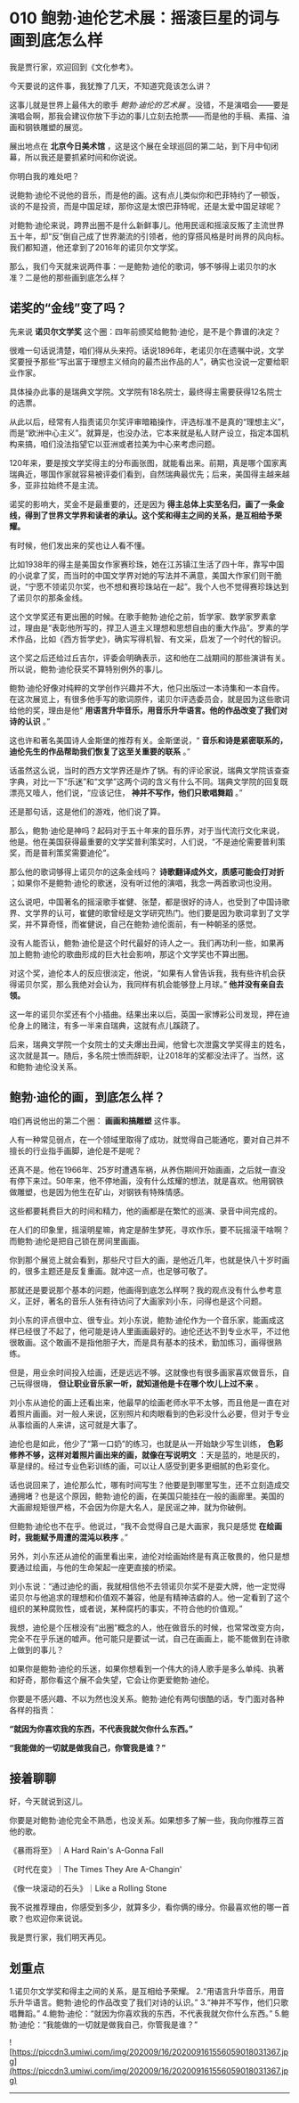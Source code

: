 # 010 鲍勃·迪伦艺术展：摇滚巨星的词与画到底怎么样

我是贾行家，欢迎回到《文化参考》。

今天要说的这件事，我犹豫了几天，不知道究竟该怎么讲？

这事儿就是世界上最伟大的歌手 *鲍勃·迪伦的艺术展* 。没错，不是演唱会——要是演唱会啊，那我会建议你放下手边的事儿立刻去抢票——而是他的手稿、素描、油画和钢铁雕塑的展览。

展出地点在 **北京今日美术馆** ，这是这个展在全球巡回的第二站，到下月中旬闭幕，所以我还是要抓紧时间和你说说。

你明白我的难处吧？

说鲍勃·迪伦不说他的音乐，而是他的画。这有点儿类似你和巴菲特约了一顿饭，谈的不是投资，而是中国足球，那你这是太恨巴菲特呢，还是太爱中国足球呢？

对鲍勃·迪伦来说，跨界出圈不是什么新鲜事儿。他用民谣和摇滚反叛了主流世界五十年，却“反”倒自己成了世界潮流的引领者，他的穿搭风格是时尚界的风向标。我们都知道，他还拿到了2016年的诺贝尔文学奖。

那么，我们今天就来说两件事：一是鲍勃·迪伦的歌词，够不够得上诺贝尔的水准？二是他的那些画到底怎么样？

## 诺奖的“金线”变了吗？

先来说 **诺贝尔文学奖** 这个圈：四年前颁奖给鲍勃·迪伦，是不是个靠谱的决定？

很难一句话说清楚，咱们得从头来捋。话说1896年，老诺贝尔在遗嘱中说，文学奖要授予那些“写出富于理想主义倾向的最杰出作品的人”，确实也没说一定要给职业作家。

具体操办此事的是瑞典文学院。文学院有18名院士，最终得主需要获得12名院士的选票。

从此以后，经常有人指责诺贝尔奖评审暗箱操作，评选标准不是真的“理想主义”，而是“欧洲中心主义”。就算是，也没办法，它本来就是私人财产设立，指定本国机构来搞，咱们没法指望它以亚洲或者拉美为中心来考虑问题。

120年来，要是按文学奖得主的分布画张图，就能看出来。前期，真是哪个国家离瑞典近，哪国作家就容易被评委们看到，自然瑞典最优先；后来，美国得主越来越多，亚非拉始终不是主流。

诺奖的影响大，奖金不是最重要的，还是因为 **得主总体上实至名归，画了一条金线，得到了世界文学界和读者的承认。这个奖和得主之间的关系，是互相给予荣耀。**

有时候，他们发出来的奖也让人看不懂。

比如1938年的得主是美国女作家赛珍珠，她在江苏镇江生活了四十年，靠写中国的小说拿了奖，而当时的中国文学界对她的写法并不满意，美国大作家们则干脆说，“宁愿不领诺贝尔奖，也不想和赛珍珠站在一起”。我个人也不觉得赛珍珠达到了诺贝尔的那条金线。

这个文学奖还有更出圈的时候。在歌手鲍勃·迪伦之前，哲学家、数学家罗素拿过，理由是“表彰他所写的，捍卫人道主义理想和思想自由的重大作品”。罗素的学术作品，比如《西方哲学史》，确实写得机智、有文采，启发了一个时代的智识。

这个奖之后还给过丘吉尔，评委会明确表示，这和他在二战期间的那些演讲有关。所以说，鲍勃·迪伦获奖不算特别例外的事儿。

鲍勃·迪伦好像对纯粹的文学创作兴趣并不大，他只出版过一本诗集和一本自传。在这次展览上，有很多他手写的歌词原件，诺贝尔评选委员会，就是因为这些歌词给他的奖，理由是他“ **用语言升华音乐，用音乐升华语言。他的作品改变了我们对诗的认识** 。”

这也许和著名美国诗人金斯堡的推荐有关。金斯堡说，“ **音乐和诗是紧密联系的，迪伦先生的作品帮助我们恢复了这至关重要的联系** 。”

话虽然这么说，当时的西方文学界还是炸了锅。有的评论家说，瑞典文学院该查查字典，对比一下“乐迷”和“文学”这两个词的含义有什么不同。瑞典文学院的回复既漂亮又噎人，他们说，“应该记住， **神并不写作，他们只歌唱舞蹈** 。”

还是那句话，这是他们的游戏，他们说了算。

那么，鲍勃·迪伦是神吗？起码对于五十年来的音乐界，对于当代流行文化来说，他是。他在美国获得最重要的文学奖普利策奖时，人们说，“不是迪伦需要普利策奖，而是普利策奖需要迪伦”。

那么他的歌词够得上诺贝尔的这条金线吗？ **诗歌翻译成外文，质感可能会打对折** ；如果你不是鲍勃·迪伦的歌迷，没有听过他的演唱，我念一两首歌词也没用。

这么说吧，中国著名的摇滚歌手崔健、张楚，都是很好的诗人，也受到了中国诗歌界、文学界的认可，崔健的歌曾经是文学研究热门。他们要是因为歌词拿到了文学奖，并不算奇怪，而崔健说，自己在鲍勃·迪伦面前，有一种朝圣的感觉。

没有人能否认，鲍勃·迪伦是这个时代最好的诗人之一。我们再功利一些，如果再加上鲍勃·迪伦的歌曲形成的巨大社会影响，那这个文学奖也不算出圈。

对这个奖，迪伦本人的反应很淡定，他说，“如果有人曾告诉我，我有些许机会获得诺贝尔奖，那么我绝对会认为，我同样有机会能够登上月球。” **他并没有亲自去领。**

这一年的诺贝尔奖还有个小插曲。结果出来以后，英国一家博彩公司发现，押在迪伦身上的赌注，有多一半来自瑞典，这就有点儿蹊跷了。

后来，瑞典文学院一个女院士的丈夫爆出丑闻，他曾七次泄露文学奖得主的姓名，这次就是其一。随后，多名院士愤而辞职，让2018年的奖都没法评了。当然，这和鲍勃·迪伦没关系。

## 鲍勃·迪伦的画，到底怎么样？

咱们再说他出的第二个圈： **画画和搞雕塑** 这件事。

人有一种常见弱点，在一个领域里取得了成功，就觉得自己能通吃，要对自己并不擅长的行业指手画脚，迪伦是不是呢？

还真不是。他在1966年、25岁时遭遇车祸，从养伤期间开始画画，之后就一直没有停下来过。50年来，他不停地画，没有什么炫耀的想法，就是喜欢。他用钢铁做雕塑，也是因为他生在矿山，对钢铁有特殊情感。

这些都要耗费巨大的时间和精力，他的画都是在繁忙的巡演、录音中间完成的。

在人们的印象里，摇滚明星嘛，肯定是醉生梦死，寻欢作乐，要不玩摇滚干啥啊？而鲍勃·迪伦是把自己锁在房间里画画。

你到那个展览上就会看到，那些尺寸巨大的画，是他近几年，也就是快八十岁时画的，很多主题还是反复重画。就冲这一点，也足够可敬了。

那就还是要说那个基本的问题，他画得到底怎么样啊？我的观点没有什么参考意义，正好，著名的音乐人张有待访问了大画家刘小东，问得也是这个问题。

刘小东的评点很中立、很专业。刘小东说，鲍勃·迪伦作为一个音乐家，能画成这样已经很了不起了，他可能是诗人里画画最好的。迪伦还达不到专业水平，不过他很敢画。这个敢画不是指他胆子大，而是具有基本的技术，勤加练习，画得很熟练。

但是，用业余时间投入绘画，还是远远不够。这就像也有很多画家喜欢做音乐，自己玩得很嗨， **但让职业音乐家一听，就知道他是卡在哪个坎儿上过不来** 。

刘小东从迪伦的画上还看出来，他最早的绘画老师水平不太够，而且他是一直在对着照片画画。对一般人来说，区别照片和肉眼看到的色彩没什么必要，但对于专业从事绘画的人来讲，这可就是大事了。

迪伦也是如此，他少了“第一口奶”的练习，也就是从一开始缺少写生训练， **色彩修养不够，这样对着照片画出来的画，就像在写说明文** ：天是蓝的，地是灰的，草是绿的。经过专业色彩训练的画，可以让人感受到更多更细腻的色彩变化。

话也说回来了，迪伦那么忙，哪有时间写生？他要是到哪里写生，还不立刻造成交通拥堵？也是这个原因，鲍勃·迪伦的画，在美国只能挂在一般的画廊里。美国的大画廊规矩很严格，不会因为你是大名人，是民谣之神，就为你破例。

但鲍勃·迪伦也不在乎。他说过，“我不会觉得自己是大画家，我只是感觉 **在绘画时，我能赋予周遭的混沌以秩序** 。”

另外，刘小东还从迪伦的画里看出来，迪伦对绘画始终是有真正敬畏的，他只是想要通过绘画，与他的生命架起一座更直接的桥梁。

刘小东说：“通过迪伦的画，我就相信他不去领诺贝尔奖不是耍大牌，他一定觉得诺贝尔与他追求的理想和价值观不兼容，他是有精神洁癖的人。他一定看到了这个组织的某种腐败性，或者说，某种腐朽的事实，不符合他的价值观。”

我想，迪伦是个压根没有“出圈”概念的人，他在做音乐的时候，也常常改变方向，完全不在乎乐迷的嘘声。他可能只是要试一试，自己在画画上，能不能做到在诗歌上做到的事儿？

如果你是鲍勃·迪伦的乐迷，如果你想看到一个伟大的诗人歌手是多么单纯、执著和好奇，那你看这个展不会失望，它会让你更爱鲍勃·迪伦。

你要是不感兴趣、不以为然也没关系。鲍勃·迪伦有两句很酷的话，专门面对各种各样的指责：

 **“就因为你喜欢我的东西，不代表我就欠你什么东西。”**

 **“我能做的一切就是做我自己，你管我是谁？”**

## 接着聊聊

好，今天就说到这儿。

你要是对鲍勃·迪伦完全不熟悉，也没关系。如果想多了解一些，我向你推荐三首他的歌。

《暴雨将至》｜A Hard Rain's A-Gonna Fall

《时代在变》｜The Times They Are A-Changin'

《像一块滚动的石头》｜Like a Rolling Stone

我不说推荐理由，你感受到多少，就算多少，看你俩的缘分。你最喜欢他的哪一首歌？也欢迎你来说说。

我是贾行家，我们明天再见。

## 划重点

1.诺贝尔文学奖和得主之间的关系，是互相给予荣耀。
2.“用语言升华音乐，用音乐升华语言。鲍勃·迪伦的作品改变了我们对诗的认识。”
3.“神并不写作，他们只歌唱舞蹈。”
4.鲍勃·迪伦：“就因为你喜欢我的东西，不代表我就欠你什么东西。”
5.鲍勃·迪伦：“我能做的一切就是做我自己，你管我是谁？”

![https://piccdn3.umiwi.com/img/202009/16/202009161556059018031367.jpg](https://piccdn3.umiwi.com/img/202009/16/202009161556059018031367.jpg)

---
